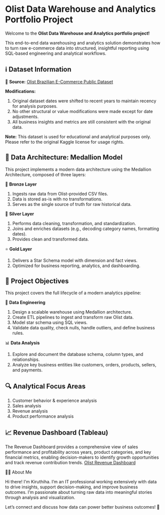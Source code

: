 # Olist Data Warehouse and Analytics Portfolio Project

Welcome to the **Olist Data Warehouse and Analytics portfolio project!**

This end-to-end data warehousing and analytics solution demonstrates how to turn raw e-commerce data into structured, insightful reporting using SQL-based engineering and analytical workflows.

## ℹ️ Dataset Information

🔗 **Source:** [Olist Brazilian E-Commerce Public Dataset](https://www.kaggle.com/datasets/olistbr/brazilian-ecommerce)

**Modifications:**
1. Original dataset dates were shifted to recent years to maintain recency for analysis purposes.
2. No other structural or value modifications were made except for date adjustments.
3. All business insights and metrics are still consistent with the original data.

**Note:** This dataset is used for educational and analytical purposes only. Please refer to the original Kaggle license for usage rights.

## 🧱 Data Architecture: Medallion Model

This project implements a modern data architecture using the Medallion Architecture, composed of three layers:

🔹 **Bronze Layer**

1. Ingests raw data from Olist-provided CSV files.
2. Data is stored as-is with no transformations.
3. Serves as the single source of truth for raw historical data.

🔸 **Silver Layer**

1. Performs data cleaning, transformation, and standardization.
2. Joins and enriches datasets (e.g., decoding category names, formatting dates).
3. Provides clean and transformed data.

⭐ **Gold Layer**

1. Delivers a Star Schema model with dimension and fact views.
2. Optimized for business reporting, analytics, and dashboarding.

## 📌 Project Objectives

This project covers the full lifecycle of a modern analytics pipeline:

🔧 **Data Engineering**

1. Design a scalable warehouse using Medallion architecture.
2. Create ETL pipelines to ingest and transform raw Olist data.
3. Model star schema using SQL views.
4. Validate data quality, check nulls, handle outliers, and define business rules.

📊 **Data Analysis**

1. Explore and document the database schema, column types, and relationships.
2. Analyze key business entities like customers, orders, products, sellers, and payments.
   
## 🔍 Analytical Focus Areas

1. Customer behavior & experience analysis
2. Sales analysis
3. Revenue analysis
4. Product performance analysis

## 📈 Revenue Dashboard (Tableau)

The Revenue Dashboard provides a comprehensive view of sales performance and profitability across years, product categories, and key financial metrics, enabling decision-makers to identify growth opportunities and track revenue contribution trends.
[Olist Revenue Dashboard](https://public.tableau.com/app/profile/kiruthiha.s/viz/OlistRevenueDashboard_17548006795020/RevenueDashboard)

🧑‍💻 About Me

Hi there! I'm Kiruthiha. I’m an IT professional working extensively with data to drive insights, support decision-making, and improve business outcomes. I’m passionate about turning raw data into meaningful stories through analysis and visualization.

Let’s connect and discuss how data can power better business outcomes! 🚀

